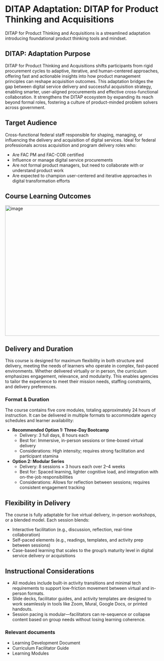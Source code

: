 # DITAP Adaptation: DITAP for Product Thinking and Acquisitions 
DITAP for Product Thinking and Acquisitions is a streamlined adaptation introducing foundational product thinking tools and mindset.

## DITAP: Adaptation Purpose 
DITAP for Product Thinking and Acquisitions shifts participants from rigid procurement cycles to adaptive, iterative, and human-centered approaches, offering fast and actionable insights into how product management principles can reshape acquisition outcomes. This adaptation bridges the gap between digital service delivery and successful acquisition strategy, enabling smarter, user-aligned procurements and effective cross-functional collaboration. It strengthens the DITAP ecosystem by expanding its reach beyond formal roles, fostering a culture of product-minded problem solvers across government.

## Target Audience
Cross-functional federal staff responsible for shaping, managing, or influencing the delivery and acquisition of digital services. Ideal for federal professionals across acquisition and program delivery roles who:
- Are FAC PM and FAC-COR certified 
- Influence or manage digital service procurements
- Are not formal product managers, but need to collaborate with or understand product work
- Are expected to champion user-centered and iterative approaches in digital transformation efforts 

## Course Learning Outcomes 

<img width="627" height="425" alt="image" src="https://github.com/user-attachments/assets/34f5b1a4-59fd-4d31-835a-81680014493f" />

## Delivery and Duration
This course is designed for maximum flexibility in both structure and delivery, meeting the needs of learners who operate in complex, fast-paced environments. Whether delivered virtually or in person, the curriculum emphasizes engagement, relevance, and modularity. This enables agencies to tailor the experience to meet their mission needs, staffing constraints, and delivery preferences.

### Format & Duration
The course contains five core modules, totaling approximately 24 hours of instruction. It can be delivered in multiple formats to accommodate agency schedules and learner availability:

- **Recommended Option 1: Three-Day Bootcamp**
    - Delivery: 3 full days, 8 hours each
    - Best for: Immersive, in-person sessions or time-boxed virtual delivery
    - Considerations: High intensity; requires strong facilitation and participant stamina
- **Option 2: Modular Series**
    - Delivery: 8 sessions × 3 hours each over 2–4 weeks
    - Best for: Spaced learning, lighter cognitive load, and integration with on-the-job responsibilities
    - Considerations: Allows for reflection between sessions; requires consistent engagement tracking

## Flexibility in Delivery
The course is fully adaptable for live virtual delivery, in-person workshops, or a blended model. Each session blends:
- Interactive facilitation (e.g., discussion, reflection, real-time collaboration)
- Self-paced elements (e.g., readings, templates, and activity prep between sessions)
- Case-based learning that scales to the group’s maturity level in digital service delivery or acquisitions

## Instructional Considerations
- All modules include built-in activity transitions and minimal tech requirements to support low-friction movement between virtual and in-person formats.
- Slide decks, facilitator guides, and activity templates are designed to work seamlessly in tools like Zoom, Mural, Google Docs, or printed handouts.
- Session pacing is modular—facilitators can re-sequence or collapse content based on group needs without losing learning coherence.

### Relevant documents
- Learning Development Document
- Curriculum Facilitator Guide
- Learning Modules

